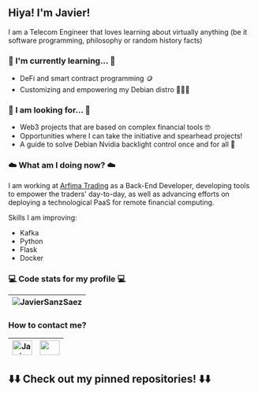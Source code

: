 ## Hiya! I'm Javier!

I am a Telecom Engineer that loves learning about virtually anything (be it software programming, philosophy or random history facts)

### 📖 I'm currently learning... 📖
- DeFi and smart contract programming 🪙
- Customizing and empowering my Debian distro 🦹🏽‍♂️

### 🌠 I am looking for... 🌠
- Web3 projects that are based on complex financial tools 🤓
- Opportunities where I can take the initiative and spearhead projects!
- A guide to solve Debian Nvidia backlight control once and for all 🤬

### ☁️ What am I doing now? ☁️
I am working at [Arfima Trading](arfima.com) as a Back-End Developer, developing tools to empower the traders' day-to-day, as well as advancing efforts on deploying a technological PaaS for remote financial computing. 

Skills I am improving:
- Kafka
- Python
- Flask
- Docker

### 💻 Code stats for my profile 💻
|<img src="https://github-readme-stats.vercel.app/api/top-langs?username=JavierSanzSaez&show_icons=true&locale=en&layout=compact" alt="JavierSanzSaez" />|
|---|

### How to contact me?
|<a href="https://www.linkedin.com/in/javier-sanz-sáez-19777a135/" target="blank"><img align="center" src="https://raw.githubusercontent.com/rahuldkjain/github-profile-readme-generator/master/src/images/icons/Social/linked-in-alt.svg" alt="JavierSanzSaez" height="30" width="40" /></a>|<a href="mailto:javiersse@gmail.com"><img align="center" src="https://upload.wikimedia.org/wikipedia/commons/7/7e/Gmail_icon_%282020%29.svg" height="30" width="40" /> </a>|
|---|---|

## ⬇️⬇️ Check out my pinned repositories! ⬇️⬇️
